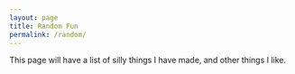 ```yaml
---
layout: page
title: Random Fun
permalink: /random/
---
```


This page will have a list of silly things I have made, and other things I like.